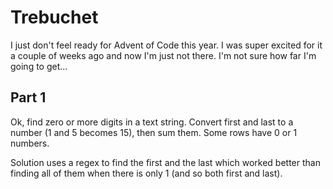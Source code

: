 # Trebuchet
I just don't feel ready for Advent of Code this year. I was super excited for it a couple of weeks ago and now I'm just not there. I'm not sure how far I'm going to get...


## Part 1
Ok, find zero or more digits in a text string. Convert first and last to a number (1 and 5 becomes 15), then sum them. Some rows have 0 or 1 numbers.

Solution uses a regex to find the first and the last which worked better than finding all of them when there is only 1 (and so both first and last).